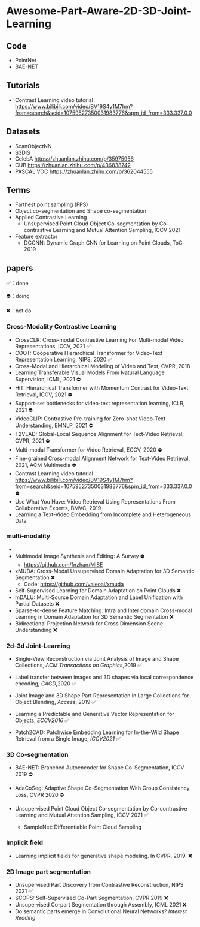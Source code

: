# Awesome-Part-Aware-2D-3D-Joint-Learning

## Code
* PointNet
* BAE-NET

## Tutorials

* Contrast Learning video tutorial https://www.bilibili.com/video/BV19S4y1M7hm?from=search&seid=10759527350031983776&spm_id_from=333.337.0.0  

## Datasets

* ScanObjectNN 
* S3DIS
* CelebA https://zhuanlan.zhihu.com/p/35975956
* CUB https://zhuanlan.zhihu.com/p/436838742
* PASCAL VOC https://zhuanlan.zhihu.com/p/362044555

## Terms

* Farthest point sampling (FPS)
* Object co-segmentation and Shape co-segmentation
* Applied Contrastive Learning
  * Unsupervised Point Cloud Object Co-segmentation by Co-contrastive Learning and Mutual Attention Sampling, ICCV 2021 
* Feature extractor
  * DGCNN: Dynamic Graph CNN for Learning on Point Clouds, ToG 2019

## papers

✅：done

⛔️：doing

❌：not do

### Cross-Modality Contrastive Learning
* CrossCLR: Cross-modal Contrastive Learning For Multi-modal Video Representations, ICCV, 2021 ✅
* COOT: Cooperative Hierarchical Transformer for Video-Text Representation Learning, NIPS, 2020 ✅
* Cross-Modal and Hierarchical Modeling of Video and Text, CVPR, 2018
* Learning Transferable Visual Models From Natural Language Supervision, ICML, 2021 ⛔️
* HiT: Hierarchical Transformer with Momentum Contrast for Video-Text Retrieval, ICCV, 2021 ⛔️
* Support-set bottlenecks for video-text representation learning, ICLR, 2021 ⛔️
* VideoCLIP: Contrastive Pre-training for Zero-shot Video-Text Understanding, EMNLP, 2021 ⛔️
* T2VLAD: Global-Local Sequence Alignment for Text-Video Retrieval, CVPR, 2021 ⛔️
* Multi-modal Transformer for Video Retrieval, ECCV, 2020 ⛔️
* Fine-grained Cross-modal Alignment Network for Text-Video Retrieval, 2021, ACM Multimedia ⛔️
* Contrast Learning video tutorial https://www.bilibili.com/video/BV19S4y1M7hm?from=search&seid=10759527350031983776&spm_id_from=333.337.0.0 ⛔️
* Use What You Have: Video Retrieval Using Representations From Collaborative Experts, BMVC, 2019
* Learning a Text-Video Embedding from Incomplete and Heterogeneous Data

### multi-modality
* 
* Multimodal Image Synthesis and Editing: A Survey ⛔️
  * https://github.com/fnzhan/MISE  
* xMUDA: Cross-Modal Unsupervised Domain Adaptation for 3D Semantic Segmentation ❌
  * Code: https://github.com/valeoai/xmuda
* Self-Supervised Learning for Domain Adaptation on Point Clouds ❌
* mDALU: Multi-Source Domain Adaptation and Label Unification with Partial Datasets ❌
* Sparse-to-dense Feature Matching: Intra and Inter domain Cross-modal Learning in Domain Adaptation for 3D Semantic Segmentation ❌
* Bidirectional Projection Network for Cross Dimension Scene Understanding ❌



### 2d-3d Joint-Learning

* Single-View Reconstruction via Joint Analysis of Image and Shape Collections, *ACM Transactions on Graphics*,2019 ✅

* Label transfer between images and 3D shapes via local correspondence encoding, *CAGD*,2020 ✅

* Joint Image and 3D Shape Part Representation in Large Collections for Object Blending, *Access*, 2019 ✅

* Learning a Predictable and Generative Vector Representation for Objects, *ECCV2016* ✅

* Patch2CAD: Patchwise Embedding Learning for In-the-Wild Shape Retrieval from a Single Image, *ICCV2021* ✅

### 3D Co-segmentation

* BAE-NET: Branched Autoencoder for Shape Co-Segmentation, ICCV 2019 ⛔️
* AdaCoSeg: Adaptive Shape Co-Segmentation With Group Consistency Loss, CVPR 2020 ⛔️

* Unsupervised Point Cloud Object Co-segmentation by Co-contrastive Learning and Mutual Attention Sampling, ICCV 2021 ✅
  * SampleNet: Differentiable Point Cloud Sampling



### Implicit field

* Learning implicit fields for generative shape modeling. In CVPR, 2019. ❌

### 2D Image part segmentation

* Unsupervised Part Discovery from Contrastive Reconstruction, NIPS 2021 ✅
* SCOPS: Self-Supervised Co-Part Segmentation, CVPR 2019 ❌
* Unsupervised Co-part Segmentation through Assembly, ICML 2021 ❌
* Do semantic parts emerge in Convolutional Neural Networks? _Interest Reading_



